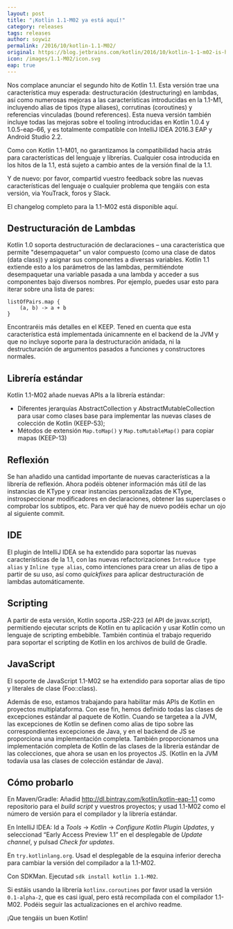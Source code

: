 ```yaml
---
layout: post
title: "¡Kotlin 1.1-M02 ya está aquí!"
category: releases
tags: releases
author: soywiz
permalink: /2016/10/kotlin-1.1-M02/
original: https://blog.jetbrains.com/kotlin/2016/10/kotlin-1-1-m02-is-here/
icon: /images/1.1-M02/icon.svg
eap: true
---
```


Nos complace anunciar el segundo hito de Kotlin 1.1.
Esta versión trae una característica muy esperada: destructuración (destructuring)
en lambdas, así como numerosas mejoras a las características introducidas en la 1.1-M1,
incluyendo alias de tipos (type aliases), corrutinas (coroutines) y referencias vinculadas (bound references).
Esta nueva versión también incluye todas las mejoras sobre el tooling introducidas en Kotlin 1.0.4
y 1.0.5-eap-66, y es totalmente compatible con IntelliJ IDEA 2016.3 EAP y Android Studio 2.2.

Como con Kotlin 1.1-M01, no garantizamos la compatibilidad hacia atrás para características
del lenguaje y librerías.
Cualquier cosa introducida en los hitos de la 1.1, está sujeto a cambio antes de la versión
final de la 1.1.

Y de nuevo: por favor, compartid vuestro feedback sobre las nuevas características del lenguaje
o cualquier problema que tengáis con esta versión, via YouTrack, foros y Slack.

El changelog completo para la 1.1-M02 está disponible aquí.

## Destructuración de Lambdas

Kotlin 1.0 soporta destructuración de declaraciones – una característica que permite
"desempaquetar" un valor compuesto (como una clase de datos (data class)) y asignar
sus componentes a diversas variables. Kotlin 1.1 extiende esto a los parámetros de
las lambdas, permitiéndote desempaquetar una variable pasada a una lambda y acceder
a sus componentes bajo diversos nombres. Por ejemplo, puedes usar esto para iterar
sobre una lista de pares:

```
listOfPairs.map {
    (a, b) -> a + b
}
```

Encontraréis más detalles en el KEEP. Tened en cuenta que esta característica está
implementada únicamnente en el backend de la JVM y que no incluye soporte para la
destructuración anidada, ni la destructuración de argumentos pasados a funciones
y constructores normales.

## Librería estándar

Kotlin 1.1-M02 añade nuevas APIs a la librería estándar:

* Diferentes jerarquías AbstractCollection y AbstractMutableCollection para usar como
clases base para implementar las nuevas clases de colección de Kotlin (KEEP-53);
* Métodos de extensión `Map.toMap()` y `Map.toMutableMap()` para copiar mapas (KEEP-13)

## Reflexión

Se han añadido una cantidad importante de nuevas características a la librería de reflexión.
Ahora podéis obtener información más útil de las instancias de KType y crear instancias
personalizadas de KType, instrospeccionar modificadores en declaraciones, obtener las superclases
o comprobar los subtipos, etc. Para ver qué hay de nuevo podéis echar un ojo al siguiente commit.

## IDE

El plugin de IntelliJ IDEA se ha extendido para soportar las nuevas características de la 1.1,
con las nuevas refactorizaciones `Introduce type alias` y `Inline type alias`, como intenciones
para crear un alias de tipo a partir de su uso, así como *quickfixes*  para aplicar destructuración
de lambdas automáticamente.

## Scripting

A partir de esta versión, Kotlin soporta JSR-223 (el API de javax.script), permitiendo
ejecutar scripts de Kotlin en tu aplicación y usar Kotlin como un lenguaje de scripting
embebible. También continúa el trabajo requerido para soportar el scripting de Kotlin
en los archivos de build de Gradle.

## JavaScript

El soporte de JavaScript 1.1-M02 se ha extendido para soportar alias de tipo y
literales de clase (Foo::class).

Además de eso, estamos trabajando para habilitar más APIs de Kotlin en proyectos
multiplataforma. Con ese fin, hemos definido todas las clases de excepciones estándar
al paquete de Kotlin. Cuando se targetea a la JVM, las excepciones de Kotlin se definen
como alias de tipo sobre las correspondientes excepciones de Java, y en el backend de JS
se proporciona una implementación completa. También proporcionamos una implementación completa
de Kotlin de las clases de la librería estándar de las colecciones, que ahora se usan en los proyectos JS.
(Kotlin en la JVM todavía usa las clases de colección estándar de Java).

## Cómo probarlo

En Maven/Gradle: Añadid http://dl.bintray.com/kotlin/kotlin-eap-1.1 como repositorio
para el *build script* y vuestros proyectos; y usad 1.1-M02 como el número de versión
para el compilador y la librería estándar.

En IntelliJ IDEA: Id a *Tools* → *Kotlin* → *Configure Kotlin Plugin Updates*, y seleccionad
“Early Access Preview 1.1” en el desplegable de *Update channel*, y pulsad *Check for updates*.

En `try.kotlinlang.org`. Usad el desplegable de la esquina inferior derecha para cambiar
la versión del compilador a la 1.1-M02.

Con SDKMan. Ejecutad `sdk install kotlin 1.1-M02`.

Si estáis usando la librería `kotlinx.coroutines` por favor usad la versión `0.1-alpha-2`,
que es casi igual, pero está recompilada con el compilador 1.1-M02. Podéis seguir las actualizaciones
en el archivo readme.

¡Que tengáis un buen Kotlin!
